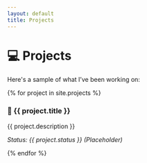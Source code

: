```yaml
---
layout: default
title: Projects
---
```


# 💻 Projects

Here's a sample of what I’ve been working on:

<div class="projects">
  {% for project in site.projects %}
    <div class="project-card">
      <h3>🔹 {{ project.title }}</h3>
      <p>{{ project.description }}</p>
      <p><em>Status: {{ project.status }} (Placeholder)</em></p>
    </div>
  {% endfor %}
</div>
